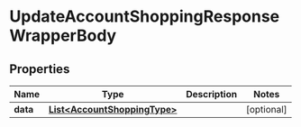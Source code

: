 

# UpdateAccountShoppingResponseWrapperBody


## Properties

Name | Type | Description | Notes
------------ | ------------- | ------------- | -------------
**data** | [**List&lt;AccountShoppingType&gt;**](AccountShoppingType.md) |  |  [optional]



